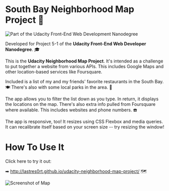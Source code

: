 # South Bay Neighborhood Map Project 🚋

![Part of the Udacity Front-End Web Development Nanodegree](https://img.shields.io/badge/Udacity-Front--End%20Web%20Developer%20Nanodegree-02b3e4.svg)

Developed for Project 5-1 of the **Udacity Front-End Web Developer Nanodegree**. 🎓

This is the **Udacity Neighborhood Map Project**. It's intended as a challenge to put together a website from various APIs. This includes Google Maps and other location-based services like Foursquare.

Included is a list of my and my friends' favorite restaurants in the South Bay. 🍽 There's also with some local parks in the area. 🌳

The app allows you to filter the list down as you type. In return, it displays the locations on the map. There's also extra info pulled from Foursquare where available. This includes websites and phone numbers. ☎️

The app is responsive, too! It resizes using CSS Flexbox and media queries. It can recalibrate itself based on your screen size -- try resizing the window!

# How To Use It

Click here to try it out:

➡  <http://lastres0rt.github.io/udacity-neighborhood-map-project/> 🗺

![Screenshot of Map](http://i.imgur.com/gOvmzrv.png)
